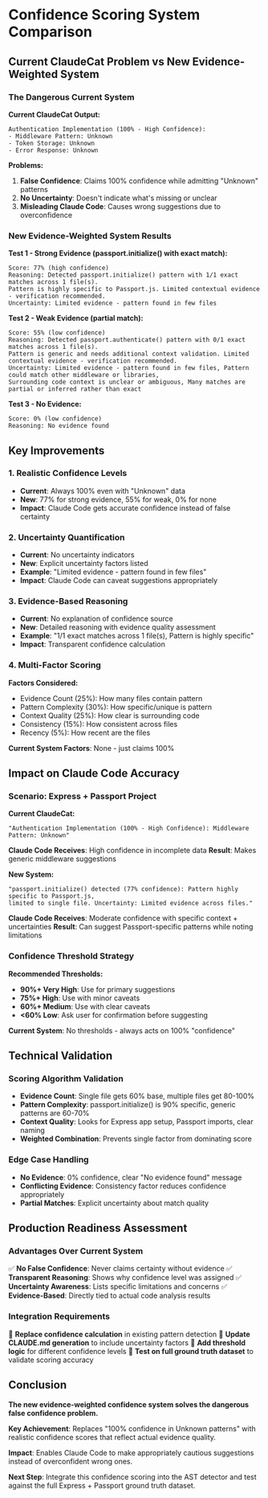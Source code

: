 # Confidence Scoring System Comparison

## Current ClaudeCat Problem vs New Evidence-Weighted System

### The Dangerous Current System

**Current ClaudeCat Output:**
```
Authentication Implementation (100% - High Confidence):
- Middleware Pattern: Unknown
- Token Storage: Unknown  
- Error Response: Unknown
```

**Problems:**
1. **False Confidence**: Claims 100% confidence while admitting "Unknown" patterns
2. **No Uncertainty**: Doesn't indicate what's missing or unclear  
3. **Misleading Claude Code**: Causes wrong suggestions due to overconfidence

### New Evidence-Weighted System Results

**Test 1 - Strong Evidence (passport.initialize() with exact match):**
```
Score: 77% (high confidence)
Reasoning: Detected passport.initialize() pattern with 1/1 exact matches across 1 file(s). 
Pattern is highly specific to Passport.js. Limited contextual evidence - verification recommended.
Uncertainty: Limited evidence - pattern found in few files
```

**Test 2 - Weak Evidence (partial match):**
```
Score: 55% (low confidence)
Reasoning: Detected passport.authenticate() pattern with 0/1 exact matches across 1 file(s). 
Pattern is generic and needs additional context validation. Limited contextual evidence - verification recommended.
Uncertainty: Limited evidence - pattern found in few files, Pattern could match other middleware or libraries, 
Surrounding code context is unclear or ambiguous, Many matches are partial or inferred rather than exact
```

**Test 3 - No Evidence:**
```
Score: 0% (low confidence)
Reasoning: No evidence found
```

## Key Improvements

### 1. Realistic Confidence Levels
- **Current**: Always 100% even with "Unknown" data
- **New**: 77% for strong evidence, 55% for weak, 0% for none
- **Impact**: Claude Code gets accurate confidence instead of false certainty

### 2. Uncertainty Quantification  
- **Current**: No uncertainty indicators
- **New**: Explicit uncertainty factors listed
- **Example**: "Limited evidence - pattern found in few files"
- **Impact**: Claude Code can caveat suggestions appropriately

### 3. Evidence-Based Reasoning
- **Current**: No explanation of confidence source
- **New**: Detailed reasoning with evidence quality assessment
- **Example**: "1/1 exact matches across 1 file(s), Pattern is highly specific"
- **Impact**: Transparent confidence calculation

### 4. Multi-Factor Scoring
**Factors Considered:**
- Evidence Count (25%): How many files contain pattern
- Pattern Complexity (30%): How specific/unique is pattern  
- Context Quality (25%): How clear is surrounding code
- Consistency (15%): How consistent across files
- Recency (5%): How recent are the files

**Current System Factors**: None - just claims 100%

## Impact on Claude Code Accuracy

### Scenario: Express + Passport Project

**Current ClaudeCat:**
```
"Authentication Implementation (100% - High Confidence): Middleware Pattern: Unknown"
```
**Claude Code Receives**: High confidence in incomplete data
**Result**: Makes generic middleware suggestions

**New System:**
```
"passport.initialize() detected (77% confidence): Pattern highly specific to Passport.js, 
limited to single file. Uncertainty: Limited evidence across files."
```
**Claude Code Receives**: Moderate confidence with specific context + uncertainties
**Result**: Can suggest Passport-specific patterns while noting limitations

### Confidence Threshold Strategy

**Recommended Thresholds:**
- **90%+ Very High**: Use for primary suggestions
- **75%+ High**: Use with minor caveats  
- **60%+ Medium**: Use with clear caveats
- **<60% Low**: Ask user for confirmation before suggesting

**Current System**: No thresholds - always acts on 100% "confidence"

## Technical Validation

### Scoring Algorithm Validation
- **Evidence Count**: Single file gets 60% base, multiple files get 80-100%
- **Pattern Complexity**: passport.initialize() is 90% specific, generic patterns are 60-70%
- **Context Quality**: Looks for Express app setup, Passport imports, clear naming
- **Weighted Combination**: Prevents single factor from dominating score

### Edge Case Handling
- **No Evidence**: 0% confidence, clear "No evidence found" message
- **Conflicting Evidence**: Consistency factor reduces confidence appropriately
- **Partial Matches**: Explicit uncertainty about match quality

## Production Readiness Assessment

### Advantages Over Current System
✅ **No False Confidence**: Never claims certainty without evidence
✅ **Transparent Reasoning**: Shows why confidence level was assigned
✅ **Uncertainty Awareness**: Lists specific limitations and concerns
✅ **Evidence-Based**: Directly tied to actual code analysis results

### Integration Requirements
🔄 **Replace confidence calculation** in existing pattern detection
🔄 **Update CLAUDE.md generation** to include uncertainty factors
🔄 **Add threshold logic** for different confidence levels
🔄 **Test on full ground truth dataset** to validate scoring accuracy

## Conclusion

**The new evidence-weighted confidence system solves the dangerous false confidence problem.**

**Key Achievement**: Replaces "100% confidence in Unknown patterns" with realistic confidence scores that reflect actual evidence quality.

**Impact**: Enables Claude Code to make appropriately cautious suggestions instead of overconfident wrong ones.

**Next Step**: Integrate this confidence scoring into the AST detector and test against the full Express + Passport ground truth dataset.
